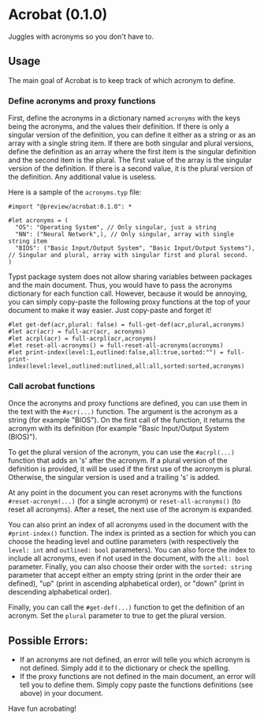 # Acrobat (0.1.0)

Juggles with acronyms so you don't have to.

## Usage

The main goal of Acrobat is to keep track of which acronym to define.

### Define acronyms and proxy functions
First, define the acronyms in a dictionary named `acronyms` with the keys being the acronyms, and the values their definition. If there is only a singular version of the definition, you can define it either as a string or as an array with a single string item. If there are both singular and plural versions, define the definition as an array where the first item is the singular definition and the second item is the plural.
The first value of the array is the singular version of the definition. If there is a second value, it is the plural version of the definition. Any additional value is useless.

Here is a sample of the `acronyms.typ` file:
```
#import "@preview/acrobat:0.1.0": *

#let acronyms = (
  "OS": "Operating System", // Only singular, just a string
  "NN": ("Neural Network",), // Only singular, array with single string item
  "BIOS": ("Basic Input/Output System", "Basic Input/Output Systems"), // Singular and plural, array with singular first and plural second.
)
```
Typst package system does not allow sharing variables between packages and the main document.
Thus, you would have to pass the acronyms dictionary for each function call.
However, because it would be annoying, you can simply copy-paste the following proxy functions at the top of your document to make it way easier. Just copy-paste and forget it!

```
#let get-def(acr,plural: false) = full-get-def(acr,plural,acronyms)
#let acr(acr) = full-acr(acr, acronyms)
#let acrpl(acr) = full-acrpl(acr,acronyms)
#let reset-all-acronyms() = full-reset-all-acronyms(acronyms)
#let print-index(level:1,outlined:false,all:true,sorted:"") = full-print-index(level:level,outlined:outlined,all:all,sorted:sorted,acronyms)
```

### Call acrobat functions
Once the acronyms and proxy functions are defined, you can use them in the text with the `#acr(...)` function. The argument is the acronym as a string (for example "BIOS"). On the first call of the function, it returns the acronym with its definition (for example "Basic Input/Output System (BIOS)").

To get the plural version of the acronym, you can use the `#acrpl(...)` function that adds an 's' after the acronym. If a plural version of the definition is provided, it will be used if the first use of the acronym is plural. Otherwise, the singular version is used and a trailing 's' is added.

At any point in the document you can reset acronyms with the functions `#reset-acronym(...)` (for a single acronym) or `reset-all-acronyms()` (to reset all acronyms). After a reset, the next use of the acronym is expanded.

You can also print an index of all acronyms used in the document with the `#print-index()` function. The index is printed as a section for which you can choose the heading level and outline parameters (with respectively the `level: int` and `outlined: bool` parameters). You can also force the index to include all acronyms, even if not used in the document, with the `all: bool` parameter. Finally, you can also choose their order with the `sorted: string` parameter that accept either an empty string (print in the order their are defined), "up" (print in ascending alphabetical order), or "down" (print in descending alphabetical order).

Finally, you can call the `#get-def(...)` function to get the definition of an acronym. Set the `plural` parameter to true to get the plural version.

## Possible Errors:

 * If an acronyms are not defined, an error will telle you which acronym is not defined. Simply add it to the dictionary or check the spelling.
 * If the proxy functions are not defined in the main document, an error will tell you to define them. Simply copy paste the functions definitions (see above) in your document.

Have fun acrobating!
